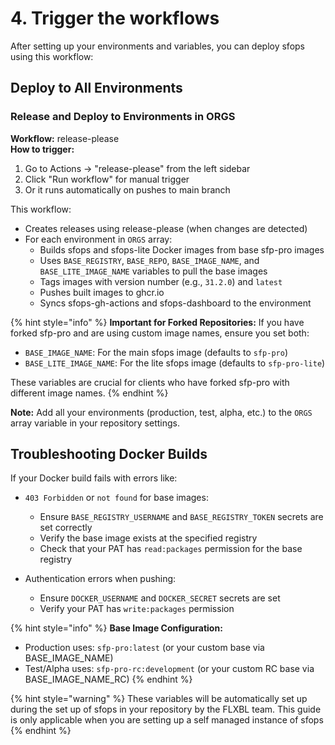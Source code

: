 # 4. Trigger the workflows

After setting up your environments and variables, you can deploy sfops using this workflow:

## Deploy to All Environments

### Release and Deploy to Environments in ORGS

**Workflow:** release-please  
**How to trigger:**
1. Go to Actions → "release-please" from the left sidebar
2. Click "Run workflow" for manual trigger
3. Or it runs automatically on pushes to main branch

This workflow:
- Creates releases using release-please (when changes are detected)
- For each environment in `ORGS` array:
  - Builds sfops and sfops-lite Docker images from base sfp-pro images
  - Uses `BASE_REGISTRY`, `BASE_REPO`, `BASE_IMAGE_NAME`, and `BASE_LITE_IMAGE_NAME` variables to pull the base images
  - Tags images with version number (e.g., `31.2.0`) and `latest`
  - Pushes built images to ghcr.io
  - Syncs sfops-gh-actions and sfops-dashboard to the environment

{% hint style="info" %}
**Important for Forked Repositories:**
If you have forked sfp-pro and are using custom image names, ensure you set both:
- `BASE_IMAGE_NAME`: For the main sfops image (defaults to `sfp-pro`)
- `BASE_LITE_IMAGE_NAME`: For the lite sfops image (defaults to `sfp-pro-lite`)

These variables are crucial for clients who have forked sfp-pro with different image names.
{% endhint %}

**Note:** Add all your environments (production, test, alpha, etc.) to the `ORGS` array variable in your repository settings.

## Troubleshooting Docker Builds

If your Docker build fails with errors like:
- `403 Forbidden` or `not found` for base images: 
  - Ensure `BASE_REGISTRY_USERNAME` and `BASE_REGISTRY_TOKEN` secrets are set correctly
  - Verify the base image exists at the specified registry
  - Check that your PAT has `read:packages` permission for the base registry

- Authentication errors when pushing:
  - Ensure `DOCKER_USERNAME` and `DOCKER_SECRET` secrets are set
  - Verify your PAT has `write:packages` permission

{% hint style="info" %}
**Base Image Configuration:**
- Production uses: `sfp-pro:latest` (or your custom base via BASE_IMAGE_NAME)
- Test/Alpha uses: `sfp-pro-rc:development` (or your custom RC base via BASE_IMAGE_NAME_RC)
{% endhint %}

{% hint style="warning" %}
These variables will be automatically set up during the set up of sfops in your repository by the FLXBL team. This guide is only applicable when you are setting up a self managed instance of sfops
{% endhint %}